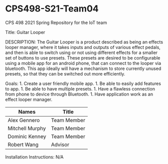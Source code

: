 # CPS498-S21-Team04
CPS 498 2021 Spring Repository for the IoT team

Title: Guitar Looper

DESCRIPTION: 
The Guitar Looper is a product described as being an effects looper manager, where it takes inputs and outputs of various effect pedals, and then is able to switch using or not using different effects for a smaller set of buttons to use presets. These presets are desired to be configurable using a mobile app for an android phone, that can connect to the looper via bluetooth. This app ideally will have a mechanism to store currently unused presets, so that they can be switched out more efficiently.

Goals:
      1. Create a user friendly mobile app.
      1. Be able to easily add features to app.
      1. Be able to have multiple presets.
      1. Have a flawless connection from phone to device through Bluetooth.
      1. Have application work as an effect looper manager.
      
| Names           | Title         |
| -------------   | ------------- |
| Alex Gennero    | Team Member   |
| Mitchell Murphy | Team Member   |
| Dominic Kenney  | Team Member   |
| Robert Wang     | Advisor       |


Installation Instructions: N/A
                          
